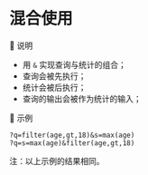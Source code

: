 # 混合使用

📌 说明

- 用 `&` 实现查询与统计的组合；
- 查询会被先执行；
- 统计会被后执行；
- 查询的输出会被作为统计的输入；

📌 示例

```  
?q=filter(age,gt,18)&s=max(age)
?q=s=max(age)&filter(age,gt,18) 
```
注：以上示例的结果相同。